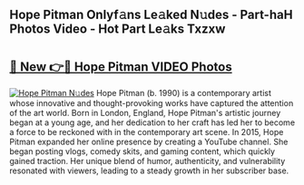 ## Hope Pitman Onlyf𝚊ns Le𝚊ked N𝚞des - Part-haH Photos Video - Hot Part Le𝚊ks Txzxw

# <h2><a href="http://ac14235.deff.icu/?id=Hope+Pitman">🔗 New 👉🔴 Hope Pitman VIDEO Photos</a></h2>

[![Hope Pitman N𝚞des](https://i.imgur.com/rIISA9y.gif)](http://ac14235.deff.icu/?id=Hope+Pitman)
Hope Pitman (b. 1990) is a contemporary artist whose innovative and thought-provoking works have captured the attention of the art world. Born in London, England, Hope Pitman's artistic journey began at a young age, and her dedication to her craft has led her to become a force to be reckoned with in the contemporary art scene. In 2015, Hope Pitman expanded her online presence by creating a YouTube channel. She began posting vlogs, comedy skits, and gaming content, which quickly gained traction. Her unique blend of humor, authenticity, and vulnerability resonated with viewers, leading to a steady growth in her subscriber base.
